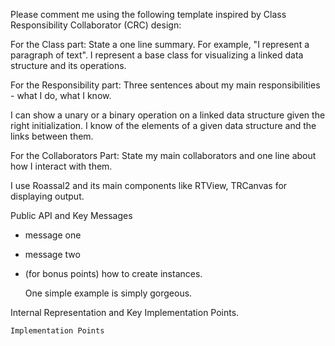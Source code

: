 Please comment me using the following template inspired by Class Responsibility Collaborator (CRC) design:

For the Class part:  State a one line summary. For example, "I represent a paragraph of text".
I represent a base class for visualizing a linked data structure and its operations.

For the Responsibility part: Three sentences about my main responsibilities - what I do, what I know.

I can show a unary or a binary operation on a linked data structure given the right initialization.
I know of the elements of a given data structure and the links between them.

For the Collaborators Part: State my main collaborators and one line about how I interact with them. 

I use Roassal2 and its main components like RTView, TRCanvas for displaying output.

Public API and Key Messages

- message one   
- message two 
- (for bonus points) how to create instances.

   One simple example is simply gorgeous.
 
Internal Representation and Key Implementation Points.


    Implementation Points